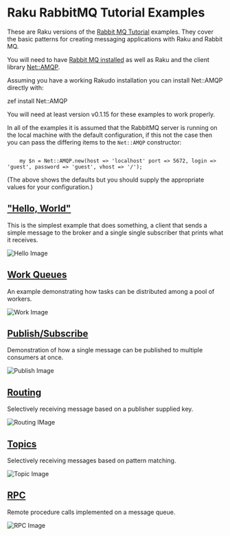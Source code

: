 # Raku RabbitMQ Tutorial Examples

These are Raku versions of the [Rabbit MQ Tutorial](http://www.rabbitmq.com/getstarted.html) examples.
They cover the basic patterns for creating messaging applications with Raku and Rabbit MQ.

You will need to have [Rabbit MQ installed](http://www.rabbitmq.com/download.html) as well as Raku and
the client library [Net::AMQP](https://github.com/retupmoca/P6-Net-AMQP).

Assuming you have a working Rakudo installation you can install Net::AMQP directly with:

   zef install Net::AMQP

You will need at least version v0.1.15 for these examples to work properly.

In all of the examples it is assumed that the RabbitMQ server is running on the local machine with the default
configuration, if this not the case then you can pass the differing items to the ```Net::AMQP``` constructor:

```

	my $n = Net::AMQP.new(host => 'localhost' port => 5672, login => 'guest', password => 'guest', vhost => '/');

```

(The above shows the defaults but you should supply the appropriate values for your configuration.)


## ["Hello, World"](tutorial-001)

This is the simplest example that does something, a client that sends a simple
message to the broker and a single single subscriber that prints what it receives.

![Hello Image](http://www.rabbitmq.com/img/tutorials/python-one.png)

## [Work Queues](tutorial-002)

An example demonstrating how tasks can be distributed among a pool of workers.

![Work Image](http://www.rabbitmq.com/img/tutorials/python-two.png)

## [Publish/Subscribe](tutorial-003)

Demonstration of how a single message can be published to multiple consumers at once.

![Publish Image](http://www.rabbitmq.com/img/tutorials/python-three.png)

## [Routing](tutorial-004)

Selectively receiving message based on a publisher supplied key.

![Routing IMage](http://www.rabbitmq.com/img/tutorials/python-four.png)

## [Topics](tutorial-005)

Selectively receiving messages based on pattern matching.

![Topic Image](http://www.rabbitmq.com/img/tutorials/python-five.png)

## [RPC](tutorial-006)

Remote procedure calls implemented on a message queue.

![RPC Image](http://www.rabbitmq.com/img/tutorials/python-six.png)
